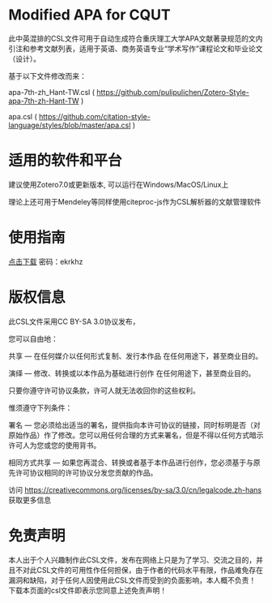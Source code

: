 # Modified APA for CQUT
此中英混排的CSL文件可用于自动生成符合重庆理工大学APA文献著录规范的文内引注和参考文献列表，适用于英语、商务英语专业“学术写作”课程论文和毕业论文（设计）。

基于以下文件修改而来：

apa-7th-zh_Hant-TW.csl ( https://github.com/pulipulichen/Zotero-Style-apa-7th-zh-Hant-TW )

apa.csl ( https://github.com/citation-style-language/styles/blob/master/apa.csl )

# 适用的软件和平台
建议使用Zotero7.0或更新版本, 可以运行在Windows/MacOS/Linux上

理论上还可用于Mendeley等同样使用citeproc-js作为CSL解析器的文献管理软件

# 使用指南
[点击下载](https://share.weiyun.com/mQSlD8R5 "腾讯微云") 密码：ekrkhz

# 版权信息
此CSL文件采用CC BY-SA 3.0协议发布，

您可以自由地：

  共享 — 在任何媒介以任何形式复制、发行本作品 在任何用途下，甚至商业目的。

  演绎 — 修改、转换或以本作品为基础进行创作 在任何用途下，甚至商业目的。

  只要你遵守许可协议条款，许可人就无法收回你的这些权利。

惟须遵守下列条件：

  署名 — 您必须给出适当的署名，提供指向本许可协议的链接，同时标明是否（对原始作品）作了修改。您可以用任何合理的方式来署名，但是不得以任何方式暗示许可人为您或您的使用背书。

  相同方式共享 — 如果您再混合、转换或者基于本作品进行创作，您必须基于与原先许可协议相同的许可协议分发您贡献的作品。

访问 https://creativecommons.org/licenses/by-sa/3.0/cn/legalcode.zh-hans 获取更多信息

# 免责声明
  本人出于个人兴趣制作此CSL文件，发布在网络上只是为了学习、交流之目的，并且不对此CSL文件的可用性作任何担保，由于作者的代码水平有限，作品难免存在漏洞和缺陷，对于任何人因使用此CSL文件而受到的负面影响，本人概不负责！
  下载本页面的csl文件即表示您同意上述免责声明！
